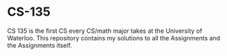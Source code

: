 # CS-135
CS 135 is the first CS every CS/math major takes at the University of Waterloo. 
This repository contains my solutions to all the Assignments and the Assignments itself. 



